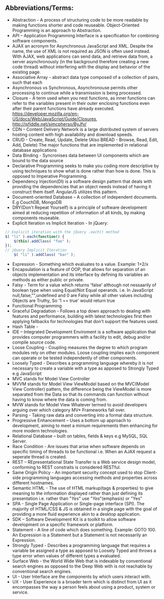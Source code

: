 <h2>Abbreviations/Terms:</h2>

- Abstraction - A process of structuring code to be more readable by making functions shorter and code reuseable. Object-Oriented Programming is an approach to Abstraction.
- API – Application Programming Interface is a specification for combining software components.
- AJAX an acronym for Asynchronous JavaScript and XML. Despite the name, the use of XML is not required as JSON is often used instead. With AJAX, web applications can send data, and retrieve data from, a server asynchronously (in the background therefore creating a new code thread) without interfering with the display and behavior of the existing page.
- Associative Array - abstract data type composed of a collection of  pairs, such that each 
- Asynchronous vs Synchronous, Asynchronouse permits other processing to continue while a transmission is being processed.
- Closure - A term used when you nest functions, as inner functions can refer to the variables present in their outer enclosing functions even after their parent functions have already executed. https://developer.mozilla.org/en-US/docs/Web/JavaScript/Guide/Closures, http://jsfiddle.net/sjmcpherso/ByJfv/ 
- CDN – Content Delivery Network is a large distributed system of servers hosting content with high availability and download speeds.
- CRUD - Create, Read, Update, Delete (Also BREAD - Browse, Read, Edit, Add, Delete) The major functions that are implemented in relational database applications
- Data Binding - Syncronises data between UI components which are bound to the data source
- Declarative Programming seeks to make you coding more descriptive by using techniques to show what is done rather than how is done. This is opposed to Imperative Programming.
- Dependency Injection(DI) is a software design pattern that deals with providing the dependencies that an object needs instead of having it construct them itself. AngularJS utilizes this pattern.
- Document-oriented Database – A collection of independent documents. E.g CouchDB, MongoDB
- DRY(Don't Repeat Yourself) is a principle of software development aimed at reducing repetition of information of all kinds, by making components reuseable.
- Explicit Iteration vs Implicit Iteration - In jQuery:

```javascript
// Explicit iteration with the jQuery .each() method
$( "li" ).each(function() {
    $(this).addClass( "foo" );
});
// jQuery Implicit Iteration
    $( "li" ).addClass( "bar" );
```

- Expression - Something which evaluates to a value. Example: 1+2/x
- Encapsulation is a feature of OOP, that allows for separation of an objects implementation and its interface by defining its variables an methods as either public or private.
- Falsy - Term for a value which returns 'false' although not nessaarily of boolean type when using Equal/Not Equal operands. i.e. In JavaScript null,false,"",undefined and 0 are Falsy while all other values including Objects are Truthy, So '1 == true' would return true
- Functional Programming
- Graceful Degradation - Follows a top down approach to dealing with features and performance, building with latest technologies first then applying fallbacks for technologies that don't support the features used. 
- Hash Table - 
- IDE – Integrated Development Enviroment is a software application that provides computer programmers with a facility to edit, debug and/or compile source code.
- Loose Coupling - Coupling measures the degree to which program modules rely on other modules. Loose coupling implies each component can operate or be tested independently of other components.
- Loosely Typed - Describes a programming language whereby it is not necessary to create a variable with a type as apposed to Strongly Typed e.g JavaScript
- MVC stands for Model View Controller
- MVVM stands for Model View ViewModel based on the MVC(Model View Controller) pattern, the difference being the ViewModel is more separated from the Data so that its commands can function without having to know where the data is coming from.
- MVW stands for Model View Whatever termed to avoid developers arguing over which category MV* Frameworks fall over.
- Parsing - Taking raw data and converting into a formal data structure.
- Progressive Enhancement – Uses a bottom up approach to development, aiming to meet a minium requirements then enhancing for more modern technologies.
- Relational Database – built on tables, fields & keys e.g MySQL, SQL Server.
- Race Condition - Are issues that arise when software depends on specific timing of threads to be functional i.e. When an AJAX request a seperate thread is created.
- REST – REpresentational State Transfer is a Web service design model, conforming to REST constraits is considered RESTful.
- Same Origin Policy - An important security concept used to stop Client-side programming languages accessing methods and properties across different hostnames.
- Semantic HTML - The use of HTML markup(tags & properties) to give meaning to the information displayed rather than just defining its presentation i.e. rather than "<i>Yes</i>" use "<em>Yes</em>"(emphasis) or "<span class='emphasis'>Yes</span>"
- SPA - Single Page Application or Single-page interface (SPI). The majority of HTML/CSS & JS is obtained in a single page with the goal of providing a more fluid experience akin to a desktop application.
- SDK – Software Development Kit is a toolkit to allow software development on a specific framework or platform.
- Statement - A line of code which does something. Example: GOTO 100. An Expression is a Statement but a Statement is not necessarily an Expression.
- Strongly Typed - Describes a programming language that requires a variable be assigned a type as apposed to Loosely Typed and throws a type error when values of different types a evaluated.
- Surface Web - the World Wide Web that is indexable by conventional search engines as opposed to the Deep Web with is not reachable by conventional search engines.
- UI - User Interface are the components by which users interact with.
- UX - User Experience is a broader term which is distinct from UI as it encompasses the way a person feels about using a product, system or service.
